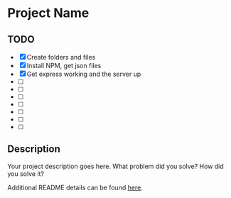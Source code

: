 # Project Name

## TODO 
- [x] Create folders and files 
- [x] Install NPM, get json files
- [x] Get express working and the server up 
- [ ] 
- [ ] 
- [ ] 
- [ ] 
- [ ] 
- [ ] 
- [ ] 


## Description

Your project description goes here. What problem did you solve? How did you solve it?

Additional README details can be found [here](https://github.com/PrimeAcademy/readme-template/blob/master/README.md).
